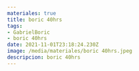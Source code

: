 ```yaml
---
materiales: true
title: boric 40hrs
tags:
- GabrielBoric
- boric 40hrs
date: 2021-11-01T23:18:24.230Z
image: /media/materiales/boric 40hrs.jpeg
descripcion: boric 40hrs
---
```

